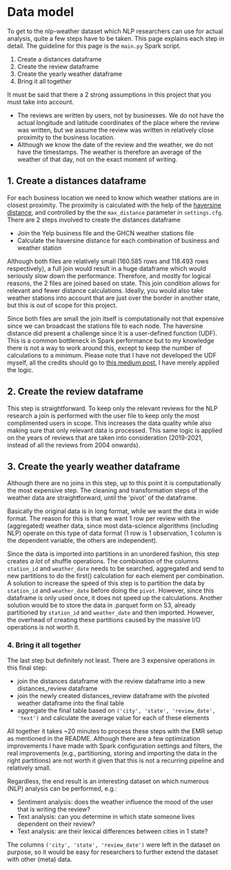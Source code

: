 # Data model

To get to the nlp-weather dataset which NLP researchers can use for actual analysis, quite a few steps have to be taken. This page explains
each step in detail. The guideline for this page is the `main.py` Spark script.

1. Create a distances dataframe
2. Create the review dataframe
3. Create the yearly weather dataframe
4. Bring it all together

It must be said that there a 2 strong assumptions in this project that you must take into account.

- The reviews are written by users, not by businesses. We do not have the actual longitude and latitude coordinates of 
the place where the review was written, but we assume the review was written in relatively close proximity to the business
location.
- Although we know the date of the review and the weather, we do not have the timestamps. The weather is therefore an
average of the weather of that day, not on the exact moment of writing.

## 1. Create a distances dataframe

For each business location we need to know which weather stations are in closest proximity. The proximity is calculated
with the help of the [haversine distance][haversine_wiki], and controlled by the the `max_distance` parameter in
`settings.cfg`. There are 2 steps involved to create the distances dataframe

- Join the Yelp business file and the GHCN weather stations file 
- Calculate the haversine distance for each combination of business and weather station

Although both files are relatively small (160.585 rows and 118.493 rows respectively), a full join would result in a huge
dataframe which would seriously slow down the performance. Therefore, and mostly for logical reasons, the 2 files are 
joined based on state. This join condition allows for relevant and fewer distance calculations. Ideally, you would also
take weather stations into account that are just over the border in another state, but this is out of scope for this 
project.

Since both files are small the join itself is computationally not that expensive since we can broadcast the stations 
file to each node. The haversine distance did present a challenge since it is a user-defined function (UDF). This is a
common bottleneck in Spark performance but to my knowledge there is not a way to work around this, except to keep the
number of calculations to a minimum. Please note that I have not developed the UDF myself, all the credits should go to
[this medium post][haversine_medium], I have merely applied the logic.

## 2. Create the review dataframe

This step is straightforward. To keep only the relevant reviews for the NLP research a join is performed with the user
file to keep only the most complimented users in scope. This increases the data quality while also making sure that only
relevant data is processed. This same logic is applied on the years of reviews that are taken into consideration
(2019-2021, instead of all the reviews from 2004 onwards). 

## 3. Create the yearly weather dataframe

Although there are no joins in this step, up to this point it is computationally the most expensive step. The cleaning 
and transformation steps of the weather data are straightforward, until the 'pivot' of the dataframe. 

Basically the original data is in long format, while we want the data in wide format. The reason for this is that we 
want 1 row per review with the (aggregated) weather data, since most data-science algorithms (including NLP) operate 
on this type of data format (1 row is 1 observation, 1 column is the dependent variable, the others are independent).

Since the data is imported into partitions in an unordered fashion, this step creates *a lot* of shuffle operations.
The combination of the columns `station_id` and `weather_date` needs to be searched, aggregated and send to new partitions
to do the first() calculation for each element per combination. A solution to increase the speed of this step is to
partition the data by `station_id` and `weather_date` before doing the `pivot`. However, since this dataframe is only 
used once, it does not speed up the calculations. Another solution would be to store the data in .parquet form on S3,
already partitioned by `station_id` and `weather_date` and then imported. However, the overhead of creating these
partitions caused by the massive I/O operations is not worth it.

### 4. Bring it all together

The last step but definitely not least. There are 3 expensive operations in this final step:

- join the distances dataframe with the review dataframe into a new distances_review dataframe
- join the newly created distances_review dataframe with the pivoted weather dataframe into the final table
- aggregate the final table based on `('city', 'state', 'review_date', 'text')` and calculate the average value for
each of these elements

All together it takes ~20 minutes to process these steps with the EMR setup as mentioned in the README. Although there are a 
few optimization improvements I have made with Spark configuration settings and filters, the real improvements (e.g., 
partitioning, storing and importing the data in the right partitions) are not worth it given that this is not a 
recurring pipeline and relatively small. 

Regardless, the end result is an interesting dataset on which numerous (NLP) analysis can be performed, e.g.:

- Sentiment analysis: does the weather influence the mood of the user that is writing the review? 
- Text analysis: can you determine in which state someone lives dependent on their review?
- Text analysis: are their lexical differences between cities in 1 state?

The columns `('city', 'state', 'review_date')` were left in the dataset on purpose, so it would be easy for researchers
to further extend the dataset with other (meta) data. 

[haversine_wiki]: https://en.wikipedia.org/wiki/Haversine_formula
[haversine_medium]: https://medium.com/@nikolasbielski/using-a-custom-udf-in-pyspark-to-compute-haversine-distances-d877b77b4b18